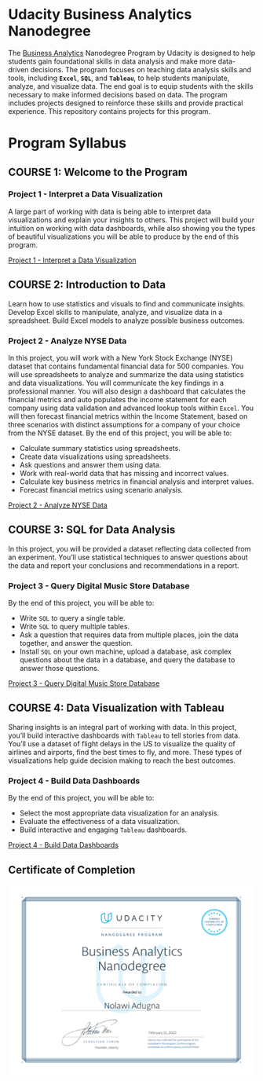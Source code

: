 
# Udacity Business Analytics Nanodegree

The [Business Analytics](https://www.udacity.com/course/business-analytics-nanodegree--nd098) Nanodegree Program by Udacity is designed to help students gain foundational skills in data analysis and make more data-driven decisions. The program focuses on teaching data analysis skills and tools, including **`Excel`**, **`SQL`**, and **`Tableau`**, to help students manipulate, analyze, and visualize data. The end goal is to equip students with the skills necessary to make informed decisions based on data. The program includes projects designed to reinforce these skills and provide practical experience. This repository contains projects for this program.

# Program Syllabus

## COURSE 1: Welcome to the Program
### Project 1 - Interpret a Data Visualization 
A large part of working with data is being able to interpret data visualizations and explain your insights to others. This project will build your intuition on working with data dashboards, while also showing you the types of beautiful visualizations you will be able to produce by the end of this program.

[Project 1 - Interpret a Data Visualization](https://github.com/ziwalon/Business-Analytics-Projects-/tree/main/Project-1-Intepret-Data-Visualization)

## COURSE 2: Introduction to Data
Learn how to use statistics and visuals to find and communicate insights. Develop Excel skills to manipulate, analyze, and visualize data in a spreadsheet. Build Excel models to analyze possible business outcomes.
### Project 2 - Analyze NYSE Data
In this project, you will work with a New York Stock Exchange (NYSE) dataset that contains
fundamental financial data for 500 companies. You will use spreadsheets to analyze and summarize the data using statistics and data visualizations. You will communicate the key findings in a professional manner. You will also design a dashboard that calculates the financial metrics and auto populates the income statement for each company using data validation and advanced lookup tools within `Excel`. You will then forecast financial metrics within the Income Statement, based on three scenarios with distinct assumptions for a company of your choice from the NYSE dataset. By the end of this project, you will be able to:
- Calculate summary statistics using spreadsheets.
- Create data visualizations using spreadsheets.
- Ask questions and answer them using data.
- Work with real-world data that has missing and incorrect values.
- Calculate key business metrics in financial analysis and interpret values.
- Forecast financial metrics using scenario analysis.

[Project 2 - Analyze NYSE Data](https://github.com/ziwalon/Business-Analytics-Projects-/tree/main/Project-2-Analyze-NYSE-Data)

## COURSE 3: SQL for Data Analysis
In this project, you will be provided a dataset reflecting data collected from an experiment. You’ll use statistical techniques to answer questions about the data and report your conclusions and recommendations in a report.
### Project 3 - Query Digital Music Store Database 
By the end of this project, you will be able to:
- Write `SQL` to query a single table.
- Write `SQL` to query multiple tables.
- Ask a question that requires data from multiple places, join the data together, and answer the question.
- Install `SQL` on your own machine, upload a database, ask complex questions about the data in a database, and query the database to answer those questions.

[Project 3 - Query Digital Music Store Database](https://github.com/ziwalon/Business-Analytics-Projects-/tree/main/Project-3-Query-a-Digital-Music-Store-Database)

## COURSE 4: Data Visualization with Tableau
Sharing insights is an integral part of working with data. In this project, you’ll build interactive dashboards with `Tableau` to tell stories from data. You’ll use a dataset of flight delays in the US to visualize the quality of airlines and airports, find the best times to fly, and more. These types of visualizations help guide decision making to reach the best outcomes.
### Project 4 - Build Data Dashboards
By the end of this project, you will be able to:
- Select the most appropriate data visualization for an analysis.
- Evaluate the effectiveness of a data visualization.
- Build interactive and engaging `Tableau` dashboards.

[Project 4 - Build Data Dashboards](https://github.com/ziwalon/Business-Analytics-Projects-/tree/main/Project-4-Build-Data-Dashboard)

## Certificate of Completion

![Certificate of Completion](https://github.com/ziwalon/Business-Analytics-Projects-/blob/main/Business-Analytics-Certificate.png)